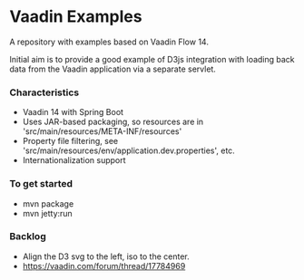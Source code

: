 # Vaadin Examples

A repository with examples based on Vaadin Flow 14. 

Initial aim is to provide a good example of D3js integration with loading back data from the Vaadin application via a separate servlet. 

### Characteristics
- Vaadin 14 with Spring Boot
- Uses JAR-based packaging, so resources are in 'src/main/resources/META-INF/resources'
- Property file filtering, see 'src/main/resources/env/application.dev.properties', etc.
- Internationalization support

### To get started
- mvn package
- mvn jetty:run

### Backlog
- Align the D3 svg to the left, iso to the center.
- https://vaadin.com/forum/thread/17784969
